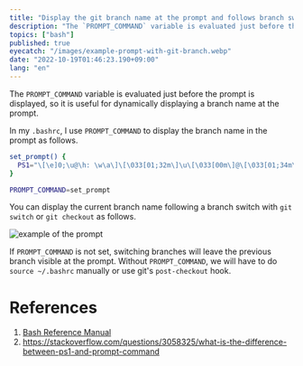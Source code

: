 ```yaml
---
title: "Display the git branch name at the prompt and follows branch switching"
description: "The `PROMPT_COMMAND` variable is evaluated just before the prompt is displayed, so it is useful for dynamically displaying a branch name at the prompt."
topics: ["bash"]
published: true
eyecatch: "/images/example-prompt-with-git-branch.webp"
date: "2022-10-19T01:46:23.190+09:00"
lang: "en"
---
```


The `PROMPT_COMMAND` variable is evaluated just before the prompt is displayed, so it is useful for dynamically displaying a branch name at the prompt.

In my `.bashrc`, I use `PROMPT_COMMAND` to display the branch name in the prompt as follows.

```bash
set_prompt() {
  PS1="\[\e]0;\u@\h: \w\a\]\[\033[01;32m\]\u\[\033[00m\]@\[\033[01;34m\]\w\[\033[00m\]($(git branch --show-current 2>/dev/null))\n$ "
}

PROMPT_COMMAND=set_prompt
```

You can display the current branch name following a branch switch with `git switch` or `git checkout` as follows.

![example of the prompt](/images/example-prompt-with-git-branch.webp)

If `PROMPT_COMMAND` is not set, switching branches will leave the previous branch visible at the prompt.
Without `PROMPT_COMMAND`, we will have to do `source ~/.bashrc` manually or use git's `post-checkout` hook.

# References

1. [Bash Reference Manual](https://www.gnu.org/savannah-checkouts/gnu/bash/manual/bash.html#index-PROMPT_005fCOMMAND)
2. https://stackoverflow.com/questions/3058325/what-is-the-difference-between-ps1-and-prompt-command
